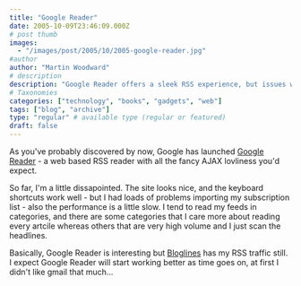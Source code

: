```yaml
---
title: "Google Reader"
date: 2005-10-09T23:46:09.000Z
# post thumb
images:
  - "/images/post/2005/10/2005-google-reader.jpg"
#author
author: "Martin Woodward"
# description
description: "Google Reader offers a sleek RSS experience, but issues with subscription imports and slow performance leave it trailing behind Bloglines for now."
# Taxonomies
categories: ["technology", "books", "gadgets", "web"]
tags: ["blog", "archive"]
type: "regular" # available type (regular or featured)
draft: false
---
```

As you've probably discovered by now, Google has launched [Google Reader](http://www.google.com/reader/) - a web based RSS reader with all the fancy AJAX lovliness you'd expect.

So far, I'm a little dissapointed.  The site looks nice, and the keyboard shortcuts work well - but I had loads of problems importing my subscription list - also the performance is a little slow.  I tend to read my feeds in categories, and there are some categories that I care more about reading every artcile whereas others that are very high volume and I just scan the headlines.

Basically, Google Reader is interesting but [Bloglines](http://www.bloglines.com) has my RSS traffic still.  I expect Google Reader will start working better as time goes on, at first I didn't like gmail that much...